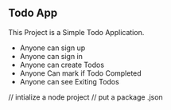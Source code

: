 ## Todo App
This Project is a Simple Todo Application.

 - Anyone can sign up
 - Anyone can sign in
 - Anyone can create Todos
 - Anyone Can mark if Todo Completed
 - Anyone can see Exiting Todos

// intialize a node project
// put a package .json